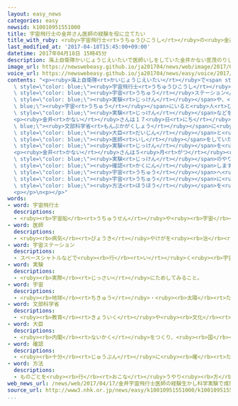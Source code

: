 ```yaml
---
layout: easy_news
categories: easy
newsid: k10010951551000
title: 宇宙飛行士の金井さん医師の経験を役に立てたい
title_with_ruby: <ruby>宇宙飛行士<rt>うちゅうひこうし</rt></ruby>の<ruby>金井<rt>かない</rt></ruby>さん「<ruby>医師<rt>いし</rt></ruby>の<ruby>経験<rt>けいけん</rt></ruby>を<ruby>役<rt>やく</rt></ruby>に<ruby>立<rt>た</rt></ruby>てたい」
last_modified_at: '2017-04-18T15:45:00+09:00'
datetime: 2017年04月18日 15時45分
description: 海上自衛隊かいじょうじえいたいで医師いしをしていた金井かない宣茂のりしげさんは、日本人にっぽんじんで１２人にん目めの宇宙飛行士うちゅうひこうしです。
image_url: https://newswebeasy.github.io/ja201704/news/web/image/2017/04/18/k10010951551000.jpg
voice_url: https://newswebeasy.github.io/ja201704/news/easy/voice/2017/04/18/k10010951551000.mp3
contents: "<p><ruby>海上自衛隊<rt>かいじょうじえいたい</rt></ruby>で<span style=\"color: blue;\"><ruby>医師<rt>いし</rt></ruby></span>をしていた<ruby>金井<rt>かない</rt></ruby><ruby>宣茂<rt>のりしげ</rt></ruby>さんは、<ruby>日本人<rt>にっぽんじん</rt></ruby>で１２<ruby>人<rt>にん</rt></ruby><ruby>目<rt>め</rt></ruby>の<span\
  \ style=\"color: blue;\"><ruby>宇宙飛行士<rt>うちゅうひこうし</rt></ruby></span>です。<ruby>金井<rt>かない</rt></ruby>さんは、<ruby>今年<rt>ことし</rt></ruby>１０<ruby>月<rt>がつ</rt></ruby>ごろ<ruby>国際<rt>こくさい</rt></ruby><span\
  \ style=\"color: blue;\"><ruby>宇宙<rt>うちゅう</rt></ruby>ステーション</span>に<ruby>行<rt>い</rt></ruby>く<ruby>予定<rt>よてい</rt></ruby>です。<ruby>金井<rt>かない</rt></ruby>さんは、<ruby>新<rt>あたら</rt></ruby>しい<ruby>薬<rt>くすり</rt></ruby>を<ruby>作<rt>つく</rt></ruby>るための<span\
  \ style=\"color: blue;\"><ruby>実験<rt>じっけん</rt></ruby></span>や、<span style=\"color:\
  \ blue;\"><ruby>宇宙<rt>うちゅう</rt></ruby></span>にいると<ruby>人<rt>ひと</rt></ruby>の<ruby>体<rt>からだ</rt></ruby>がどうなるかを<ruby>調<rt>しら</rt></ruby>べる<span\
  \ style=\"color: blue;\"><ruby>実験<rt>じっけん</rt></ruby></span>などをする<ruby>予定<rt>よてい</rt></ruby>です。</p>\n\
  <p><ruby>金井<rt>かない</rt></ruby>さんは１７<ruby>日<rt>にち</rt></ruby>、<span style=\"color:\
  \ blue;\"><ruby>文部科学省<rt>もんぶかがくしょう</rt></ruby></span>に<ruby>行<rt>い</rt></ruby>って<ruby>松野<rt>まつの</rt></ruby><span\
  \ style=\"color: blue;\"><ruby>大臣<rt>だいじん</rt></ruby></span>と<ruby>会<rt>あ</rt></ruby>いました。そして、「<span\
  \ style=\"color: blue;\"><ruby>医師<rt>いし</rt></ruby></span>をしていたときの<ruby>経験<rt>けいけん</rt></ruby>を<ruby>役<rt>やく</rt></ruby>に<ruby>立<rt>た</rt></ruby>てて、しっかり<span\
  \ style=\"color: blue;\"><ruby>実験<rt>じっけん</rt></ruby></span>を<ruby>行<rt>おこな</rt></ruby>いたいです」と<ruby>言<rt>い</rt></ruby>いました。</p>\n\
  <p><ruby>金井<rt>かない</rt></ruby>さんは５<ruby>月<rt>がつ</rt></ruby><ruby>１０日<rt>とおか</rt></ruby>ごろまで<ruby>茨城県<rt>いばらきけん</rt></ruby>の<ruby>筑波宇宙<rt>つくばうちゅう</rt></ruby>センターで<span\
  \ style=\"color: blue;\"><ruby>実験<rt>じっけん</rt></ruby></span>のやり<ruby>方<rt>かた</rt></ruby>などを<span\
  \ style=\"color: blue;\"><ruby>確認<rt>かくにん</rt></ruby></span>します。<ruby>金井<rt>かない</rt></ruby>さんは「みんなが<span\
  \ style=\"color: blue;\"><ruby>宇宙<rt>うちゅう</rt></ruby></span>へ<ruby>旅行<rt>りょこう</rt></ruby>に<ruby>行<rt>い</rt></ruby>く<ruby>時代<rt>じだい</rt></ruby>が<ruby>近<rt>ちか</rt></ruby>くなっています。あまり<ruby>疲<rt>つか</rt></ruby>れないで<span\
  \ style=\"color: blue;\"><ruby>宇宙<rt>うちゅう</rt></ruby></span>に<ruby>行<rt>い</rt></ruby>くことができる<span\
  \ style=\"color: blue;\"><ruby>方法<rt>ほうほう</rt></ruby></span>を<ruby>見<rt>み</rt></ruby>つけたいです」と<ruby>話<rt>はな</rt></ruby>していました。</p>\n\
  <p></p>\n<p></p>"
words:
- word: 宇宙飛行士
  descriptions:
  - <ruby><rb>宇宙船</rb><rt>うちゅうせん</rt></ruby>や<ruby><rb>宇宙</rb><rt>うちゅう</rt></ruby>ステーションの<ruby><rb>乗組員</rb><rt>のりくみいん</rt></ruby>。
- word: 医師
  descriptions:
  - <ruby><rb>病気</rb><rt>びょうき</rt></ruby>やけがを<ruby><rb>治</rb><rt>なお</rt></ruby>すことを<ruby><rb>職業</rb><rt>しょくぎょう</rt></ruby>とする<ruby><rb>人</rb><rt>ひと</rt></ruby>。<ruby><rb>医者</rb><rt>いしゃ</rt></ruby>。
- word: 宇宙ステーション
  descriptions:
  - スペースシャトルなどで<ruby><rb>行</rb><rt>い</rt></ruby>く<ruby><rb>宇宙</rb><rt>うちゅう</rt></ruby><ruby><rb>旅行</rb><rt>りょこう</rt></ruby>や、<ruby><rb>宇宙</rb><rt>うちゅう</rt></ruby>での<ruby><rb>研究</rb><rt>けんきゅう</rt></ruby>の<ruby><rb>基地</rb><rt>きち</rt></ruby>として、その<ruby><rb>中</rb><rt>なか</rt></ruby>でたくさんの<ruby><rb>人</rb><rt>ひと</rt></ruby>が<ruby><rb>生活</rb><rt>せいかつ</rt></ruby>を<ruby><rb>続</rb><rt>つづ</rt></ruby>けられる<ruby><rb>大</rb><rt>おお</rt></ruby>きな<ruby><rb>人工衛星</rb><rt>じんこうえいせい</rt></ruby>。
- word: 実験
  descriptions:
  - <ruby><rb>実際</rb><rt>じっさい</rt></ruby>にためしてみること。
- word: 宇宙
  descriptions:
  - <ruby><rb>地球</rb><rt>ちきゅう</rt></ruby>・<ruby><rb>太陽</rb><rt>たいよう</rt></ruby>・<ruby><rb>星</rb><rt>ほし</rt></ruby>などのある、<ruby><rb>果</rb><rt>は</rt></ruby>てしなく<ruby><rb>広</rb><rt>ひろ</rt></ruby>い<ruby><rb>空間</rb><rt>くうかん</rt></ruby>のこと。<ruby><rb>地球</rb><rt>ちきゅう</rt></ruby>は<ruby><rb>太陽</rb><rt>たいよう</rt></ruby>を<ruby><rb>中心</rb><rt>ちゅうしん</rt></ruby>にして<ruby><rb>銀河系宇宙</rb><rt>ぎんがけいうちゅう</rt></ruby>にあり、この<ruby><rb>銀河系宇宙</rb><rt>ぎんがけいうちゅう</rt></ruby>のようなものがたくさん<ruby><rb>集</rb><rt>あつ</rt></ruby>まって<ruby><rb>宇宙</rb><rt>うちゅう</rt></ruby>を<ruby><rb>作</rb><rt>つく</rt></ruby>っている。
- word: 文部科学省
  descriptions:
  - <ruby><rb>教育</rb><rt>きょういく</rt></ruby>や<ruby><rb>文化</rb><rt>ぶんか</rt></ruby>についての<ruby><rb>仕事</rb><rt>しごと</rt></ruby>や<ruby><rb>科学技術</rb><rt>かがくぎじゅつ</rt></ruby>を<ruby><rb>発展</rb><rt>はってん</rt></ruby>させる<ruby><rb>仕事</rb><rt>しごと</rt></ruby>をする<ruby><rb>国</rb><rt>くに</rt></ruby>の<ruby><rb>役所</rb><rt>やくしょ</rt></ruby>。<ruby><rb>文科省</rb><rt>もんかしょう</rt></ruby>。
- word: 大臣
  descriptions:
  - <ruby><rb>内閣</rb><rt>ないかく</rt></ruby>をつくり、<ruby><rb>国</rb><rt>くに</rt></ruby>の<ruby><rb>政治</rb><rt>せいじ</rt></ruby>で、もっとも<ruby><rb>責任</rb><rt>せきにん</rt></ruby>のある<ruby><rb>人</rb><rt>ひと</rt></ruby>。<ruby><rb>総理大臣</rb><rt>そうりだいじん</rt></ruby>と<ruby><rb>国務大臣</rb><rt>こくむだいじん</rt></ruby>とがある。
- word: 確認
  descriptions:
  - <ruby><rb>十分</rb><rt>じゅうぶん</rt></ruby>に<ruby><rb>確</rb><rt>たし</rt></ruby>かめること。
- word: 方法
  descriptions:
  - ものごとを<ruby><rb>行</rb><rt>おこな</rt></ruby>うやり<ruby><rb>方</rb><rt>かた</rt></ruby>。しかた。
web_news_url: /news/web/2017/04/17/金井宇宙飛行士医師の経験生かし科学実験で成果を/
source_url: http://www3.nhk.or.jp/news/easy/k10010951551000/k10010951551000.html
...
```


